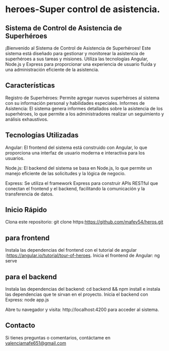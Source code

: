 # heroes-Super control de asistencia.
## Sistema de Control de Asistencia de Superhéroes
¡Bienvenido al Sistema de Control de Asistencia de Superhéroes! Este sistema está diseñado para gestionar y monitorear la asistencia de superhéroes a sus tareas y misiones. Utiliza las tecnologías Angular, Node.js y Express para proporcionar una experiencia de usuario fluida y una administración eficiente de la asistencia.

## Características
Registro de Superhéroes: Permite agregar nuevos superhéroes al sistema con su información personal y habilidades especiales.
Informes de Asistencia: El sistema genera informes detallados sobre la asistencia de los superhéroes, lo que permite a los administradores realizar un seguimiento y análisis exhaustivos.

## Tecnologías Utilizadas
Angular: El frontend del sistema está construido con Angular, lo que proporciona una interfaz de usuario moderna e interactiva para los usuarios.

Node.js: El backend del sistema se basa en Node.js, lo que permite un manejo eficiente de las solicitudes y la lógica de negocio.

Express: Se utiliza el framework Express para construir APIs RESTful que conectan el frontend y el backend, facilitando la comunicación y la transferencia de datos.

## Inicio Rápido
Clona este repositorio: git clone https:https://github.com/mafev54/heros.git

## para frontend
Instala las dependencias del frontend con el tutorial de angular :https://angular.io/tutorial/tour-of-heroes.
Inicia el frontend de Angular: ng serve

## para el backend
Instala las dependencias del backend: cd backend && npm install e instala las dependencias que te sirvan en el proyecto.
Inicia el backend con Express: node app.js

Abre tu navegador y visita: http://localhost:4200 para acceder al sistema.

## Contacto
Si tienes preguntas o comentarios, contáctame en valenciamafe651@gmail.com
